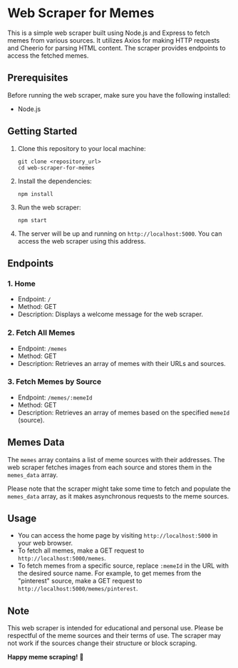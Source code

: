 # Web Scraper for Memes

This is a simple web scraper built using Node.js and Express to fetch memes from various sources. It utilizes Axios for making HTTP requests and Cheerio for parsing HTML content. The scraper provides endpoints to access the fetched memes.

## Prerequisites

Before running the web scraper, make sure you have the following installed:

- Node.js

## Getting Started

1. Clone this repository to your local machine:

   ```
   git clone <repository_url>
   cd web-scraper-for-memes
   ```

2. Install the dependencies:

   ```
   npm install
   ```

3. Run the web scraper:

   ```
   npm start
   ```

4. The server will be up and running on `http://localhost:5000`. You can access the web scraper using this address.

## Endpoints

### 1. Home

- Endpoint: `/`
- Method: GET
- Description: Displays a welcome message for the web scraper.

### 2. Fetch All Memes

- Endpoint: `/memes`
- Method: GET
- Description: Retrieves an array of memes with their URLs and sources.

### 3. Fetch Memes by Source

- Endpoint: `/memes/:memeId`
- Method: GET
- Description: Retrieves an array of memes based on the specified `memeId` (source).

## Memes Data

The `memes` array contains a list of meme sources with their addresses. The web scraper fetches images from each source and stores them in the `memes_data` array.

Please note that the scraper might take some time to fetch and populate the `memes_data` array, as it makes asynchronous requests to the meme sources.

## Usage

- You can access the home page by visiting `http://localhost:5000` in your web browser.
- To fetch all memes, make a GET request to `http://localhost:5000/memes`.
- To fetch memes from a specific source, replace `:memeId` in the URL with the desired source name. For example, to get memes from the "pinterest" source, make a GET request to `http://localhost:5000/memes/pinterest`.

## Note

This web scraper is intended for educational and personal use. Please be respectful of the meme sources and their terms of use. The scraper may not work if the sources change their structure or block scraping.

**Happy meme scraping!** 🎉